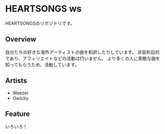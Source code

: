 # HEARTSONGS ws
HEARTSONGSのリポジトリです。


## Overview
自分たちの好きな海外アーティストの曲を和訳したりしています。
非営利目的であり、アフィリエイトなどの活動は行いません。
より多くの人に素敵な曲を知ってもらうため、活動しています。

## Artists
* Weezer
* Owlcity

## Feature
いろいろ！